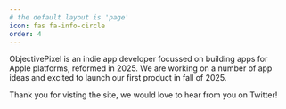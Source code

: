 ```yaml
---
# the default layout is 'page'
icon: fas fa-info-circle
order: 4
---
```


ObjectivePixel is an indie app developer focussed on building apps for Apple platforms, reformed in 2025. We are working on a number of app ideas and excited to launch our first product in fall of 2025.

Thank you for visting the site, we would love to hear from you on Twitter!
